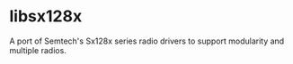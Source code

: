 # libsx128x

A port of Semtech's Sx128x series radio drivers to support modularity and multiple radios.


